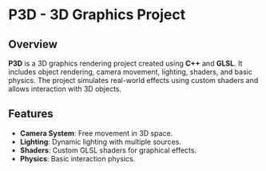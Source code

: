 # P3D - 3D Graphics Project

## Overview
**P3D** is a 3D graphics rendering project created using **C++** and **GLSL**. It includes object rendering, camera movement, lighting, shaders, and basic physics. The project simulates real-world effects using custom shaders and allows interaction with 3D objects.

## Features
- **Camera System**: Free movement in 3D space.
- **Lighting**: Dynamic lighting with multiple sources.
- **Shaders**: Custom GLSL shaders for graphical effects.
- **Physics**: Basic interaction physics.
